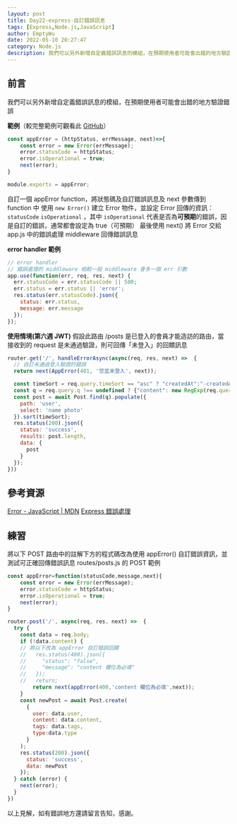 ```yaml
---
layout: post
title: Day22-express-自訂錯誤訊息
tags: [Express,Node.js,JavaScript]
author: EmptyWu
date: 2022-05-10 20:27:47
category: Node.js
description: 我們可以另外新增自定義錯誤訊息的模組，在預期使用者可能會出錯的地方驗證錯誤
---
```


## 前言
我們可以另外新增自定義錯誤訊息的模組，在預期使用者可能會出錯的地方驗證錯誤

<!--more-->
**範例**（較完整範例可觀看此 [GitHub](https://github.com/gonsakon/express-week4-sample/blob/week5/service/appError.js)）
```javascript
const appError = (httpStatus, errMessage, next)=>{
    const error = new Error(errMessage);
    error.statusCode = httpStatus;
    error.isOperational = true;
    next(error);
}

module.exports = appError;
```
自訂一個 appError function，將狀態碼及自訂錯誤訊息及 next 參數傳到 function 中
使用 `new Error()` 建立 Error 物件，並設定 Error 回傳的資訊：`statusCode` `isOperational` ，其中 `isOperational` 代表是否為**可預期**的錯誤，因是自訂的錯誤，通常都會設定為 true（可預期）
最後使用 next() 將 Error 交給 app.js 中的錯誤處理 middleware 回傳錯誤訊息

**error handler 範例**
```javascript
// error handler
// 錯誤處理的 middleware 相較一般 middleware 會多一個 err 引數
app.use(function(err, req, res, next) {
  err.statusCode = err.statusCode || 500;
  err.status = err.status || 'error';
  res.status(err.statusCode).json({
    status: err.status,
    message: err.message
  });
});
```


**使用情境(第六週 JWT)**
假設此路由 /posts 是已登入的會員才能造訪的路由，當接收到的 request 是未通過驗證，則可回傳「未登入」的回饋訊息
```javascript
router.get('/', handleErrorAsync(async(req, res, next) =>  {
  // 自訂未通過登入驗證的錯誤
  return next(AppError(401, '您並未登入', next));

  const timeSort = req.query.timeSort == "asc" ? "createdAt":"-createdAt"
  const q = req.query.q !== undefined ? {"content": new RegExp(req.query.q)} : {};
  const post = await Post.find(q).populate({
    path: 'user',
    select: 'name photo'
  }).sort(timeSort);
  res.status(200).json({
    status: 'success',
    results: post.length,
    data: {
      post
    }
  });
}))
```

## 參考資源
[Error - JavaScript | MDN](https://developer.mozilla.org/zh-TW/docs/Web/JavaScript/Reference/Global_Objects/Error)
[Express 錯誤處理](https://expressjs.com/zh-tw/guide/error-handling.html)

## 練習
將以下 POST 路由中的註解下方的程式碼改為使用 appError() 自訂錯誤資訊，並測試可正確回傳錯誤訊息
routes/posts.js 的 POST 範例
```javascript
const appError=function(statusCode,message,next){
    const error = new Error(errMessage);
    error.statusCode = httpStatus;
    error.isOperational = true;
    next(error);
}

router.post('/', async(req, res, next) =>  {
  try {
    const data = req.body;
    if (!data.content) {
    // 將以下改為 appError 自訂錯誤回饋
    //   res.status(400).json({
    //     "status": "false",
    //     "message": "content 欄位為必填"
    //   });
    //   return;
        return next(appError(400,'content 欄位為必填',next));
    }
    const newPost = await Post.create(
      {
        user: data.user,
        content: data.content,
        tags: data.tags,
        type:data.type
      }
    );
    res.status(200).json({
      status: 'success',
      data: newPost
    });
  } catch (error) {
    next(error);
  }
})
```
以上見解，如有錯誤地方還請留言告知，感謝。